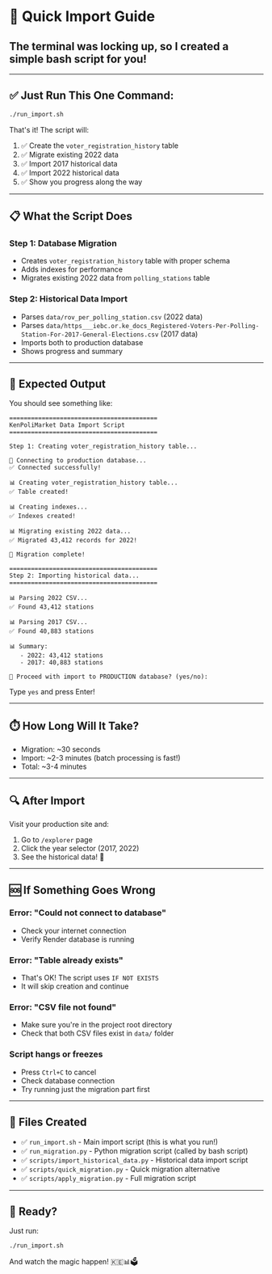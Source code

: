 # 🚀 Quick Import Guide

## The terminal was locking up, so I created a simple bash script for you!

---

## ✅ **Just Run This One Command:**

```bash
./run_import.sh
```

That's it! The script will:
1. ✅ Create the `voter_registration_history` table
2. ✅ Migrate existing 2022 data
3. ✅ Import 2017 historical data
4. ✅ Import 2022 historical data
5. ✅ Show you progress along the way

---

## 📋 **What the Script Does**

### **Step 1: Database Migration**
- Creates `voter_registration_history` table with proper schema
- Adds indexes for performance
- Migrates existing 2022 data from `polling_stations` table

### **Step 2: Historical Data Import**
- Parses `data/rov_per_polling_station.csv` (2022 data)
- Parses `data/https___iebc.or.ke_docs_Registered-Voters-Per-Polling-Station-For-2017-General-Elections.csv` (2017 data)
- Imports both to production database
- Shows progress and summary

---

## 🎯 **Expected Output**

You should see something like:

```
=========================================
KenPoliMarket Data Import Script
=========================================

Step 1: Creating voter_registration_history table...

🔌 Connecting to production database...
✅ Connected successfully!

📊 Creating voter_registration_history table...
✅ Table created!

📊 Creating indexes...
✅ Indexes created!

📊 Migrating existing 2022 data...
✅ Migrated 43,412 records for 2022!

🎉 Migration complete!

=========================================
Step 2: Importing historical data...
=========================================

📊 Parsing 2022 CSV...
✅ Found 43,412 stations

📊 Parsing 2017 CSV...
✅ Found 40,883 stations

📊 Summary:
   - 2022: 43,412 stations
   - 2017: 40,883 stations

🤔 Proceed with import to PRODUCTION database? (yes/no):
```

Type `yes` and press Enter!

---

## ⏱️ **How Long Will It Take?**

- Migration: ~30 seconds
- Import: ~2-3 minutes (batch processing is fast!)
- Total: ~3-4 minutes

---

## 🔍 **After Import**

Visit your production site and:
1. Go to `/explorer` page
2. Click the year selector (2017, 2022)
3. See the historical data! 🎉

---

## 🆘 **If Something Goes Wrong**

### **Error: "Could not connect to database"**
- Check your internet connection
- Verify Render database is running

### **Error: "Table already exists"**
- That's OK! The script uses `IF NOT EXISTS`
- It will skip creation and continue

### **Error: "CSV file not found"**
- Make sure you're in the project root directory
- Check that both CSV files exist in `data/` folder

### **Script hangs or freezes**
- Press `Ctrl+C` to cancel
- Check database connection
- Try running just the migration part first

---

## 📝 **Files Created**

- ✅ `run_import.sh` - Main import script (this is what you run!)
- ✅ `run_migration.py` - Python migration script (called by bash script)
- ✅ `scripts/import_historical_data.py` - Historical data import script
- ✅ `scripts/quick_migration.py` - Quick migration alternative
- ✅ `scripts/apply_migration.py` - Full migration script

---

## 🎊 **Ready?**

Just run:

```bash
./run_import.sh
```

And watch the magic happen! 🇰🇪📊🗳️

